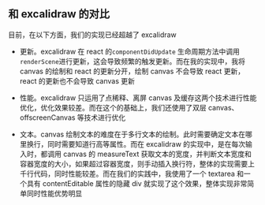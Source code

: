## 和 excalidraw 的对比

目前，在以下方面，我们的实现已经超越了 excalidraw

- 更新。excalidraw 在 react 的`componentDidUpdate` 生命周期方法中调用`renderScene`进行更新，这会导致频繁的触发更新。而在我的实现中，我将 canvas 的绘制和 react 的更新分开，绘制 canvas 不会导致 react 更新，react 的更新也不会导致 canvas 更新

- 性能。excalidraw 只运用了点稀释、离屏 canvas 及缓存这两个技术进行性能优化，优化效果较差。而在这个的基础上，我们还使用了双层 canvas、offscreenCanvas 等技术进行优化

- 文本。canvas 绘制文本的难度在于多行文本的绘制。此时需要确定文本在哪里换行，同时需要知道行高等属性。而在 excalidraw 的实现中，是在每次输入时，都调用 canvas 的 measureText 获取文本的宽度，并判断文本宽度和容器宽度的大小，如果超过容器宽度，则手动插入换行符，整体的实现需要上千行代码，同时性能较差。而在我们的实践中，我使用了一个 textarea 和一个具有 contentEditable 属性的隐藏 div 就实现了这个效果，整体实现非常简单同时性能优势明显
